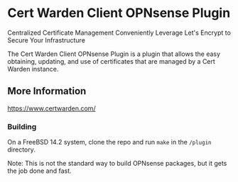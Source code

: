 # Cert Warden Client OPNsense Plugin
Centralized Certificate Management
Conveniently Leverage Let&apos;s Encrypt to Secure Your Infrastructure

The Cert Warden Client OPNsense Plugin is a plugin that allows the easy
obtaining, updating, and use of certificates that are managed by a
Cert Warden instance.

## More Information

https://www.certwarden.com/

### Building

On a FreeBSD 14.2 system, clone the repo and run `make` in the `/plugin`
directory.

Note: This is not the standard way to build OPNsense packages, but it
gets the job done and fast.
